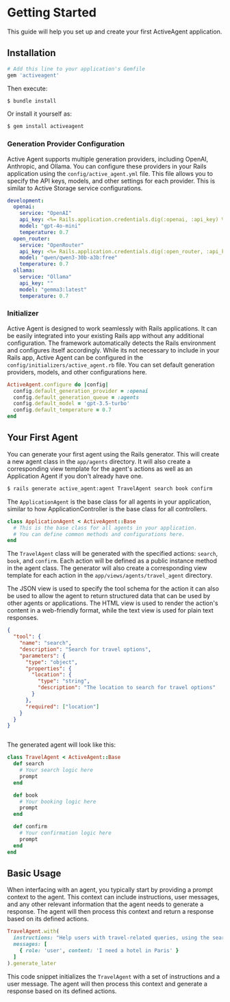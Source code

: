 # Getting Started

This guide will help you set up and create your first ActiveAgent application.

## Installation
```bash
# Add this line to your application's Gemfile
gem 'activeagent'
```

Then execute:
```bash
$ bundle install
```
Or install it yourself as:

```bash
$ gem install activeagent
```

### Generation Provider Configuration
Active Agent supports multiple generation providers, including OpenAI, Anthropic, and Ollama. You can configure these providers in your Rails application using the `config/active_agent.yml` file. This file allows you to specify the API keys, models, and other settings for each provider. This is similar to Active Storage service configurations.

```yml
development:
  openai:
    service: "OpenAI"
    api_key: <%= Rails.application.credentials.dig(:openai, :api_key) %>
    model: "gpt-4o-mini"
    temperature: 0.7
  open_router:
    service: "OpenRouter"
    api_key: <%= Rails.application.credentials.dig(:open_router, :api_key) %>
    model: "qwen/qwen3-30b-a3b:free"
    temperature: 0.7
  ollama:
    service: "Ollama"
    api_key: ""
    model: "gemma3:latest"
    temperature: 0.7
```

### Initializer
Active Agent is designed to work seamlessly with Rails applications. It can be easily integrated into your existing Rails app without any additional configuration. The framework automatically detects the Rails environment and configures itself accordingly. While its not necessary to include in your Rails app, Active Agent can be configured in the `config/initializers/active_agent.rb` file. You can set default generation providers, models, and other configurations here.

```ruby
ActiveAgent.configure do |config|
  config.default_generation_provider = :openai
  config.default_generation_queue = :agents
  config.default_model = 'gpt-3.5-turbo'
  config.default_temperature = 0.7
end
```

## Your First Agent
You can generate your first agent using the Rails generator. This will create a new agent class in the `app/agents` directory. It will also create a corresponding view template for the agent's actions as well as an Application Agent if you don't already have one. 

```bash
$ rails generate active_agent:agent TravelAgent search book confirm
```
The `ApplicationAgent` is the base class for all agents in your application, similar to how ApplicationController is the base class for all controllers.

```ruby [app/agents/application_agent.rb]
class ApplicationAgent < ActiveAgent::Base
  # This is the base class for all agents in your application.
  # You can define common methods and configurations here.
end
```
The `TravelAgent` class will be generated with the specified actions: `search`, `book`, and `confirm`. Each action will be defined as a public instance method in the agent class. The generator will also create a corresponding view template for each action in the `app/views/agents/travel_agent` directory.

The JSON view is used to specify the tool schema for the action it can also be used to allow the agent to return structured data that can be used by other agents or applications. The HTML view is used to render the action's content in a web-friendly format, while the text view is used for plain text responses.

```json [app/views/agents/travel_agent/search.json.erb]
{
  "tool": {
    "name": "search",
    "description": "Search for travel options",
    "parameters": {
      "type": "object",
      "properties": {
        "location": {
          "type": "string",
          "description": "The location to search for travel options"
        }
      },
      "required": ["location"]
    }
  }
}
```

```erb [app/views/agents/travel_agent/search.html.erb]

```

The generated agent will look like this:

```ruby
class TravelAgent < ActiveAgent::Base
  def search
    # Your search logic here
    prompt
  end

  def book
    # Your booking logic here
    prompt
  end

  def confirm
    # Your confirmation logic here
    prompt
  end
end
```

## Basic Usage
When interfacing with an agent, you typically start by providing a prompt context to the agent. This context can include instructions, user messages, and any other relevant information that the agent needs to generate a response. The agent will then process this context and return a response based on its defined actions.

```ruby
TravelAgent.with(
  instructions: "Help users with travel-related queries, using the search, book, and confirm actions.",
  messages: [
    { role: 'user', content: 'I need a hotel in Paris' }
  ]
).generate_later
```
This code snippet initializes the `TravelAgent` with a set of instructions and a user message. The agent will then process this context and generate a response based on its defined actions.